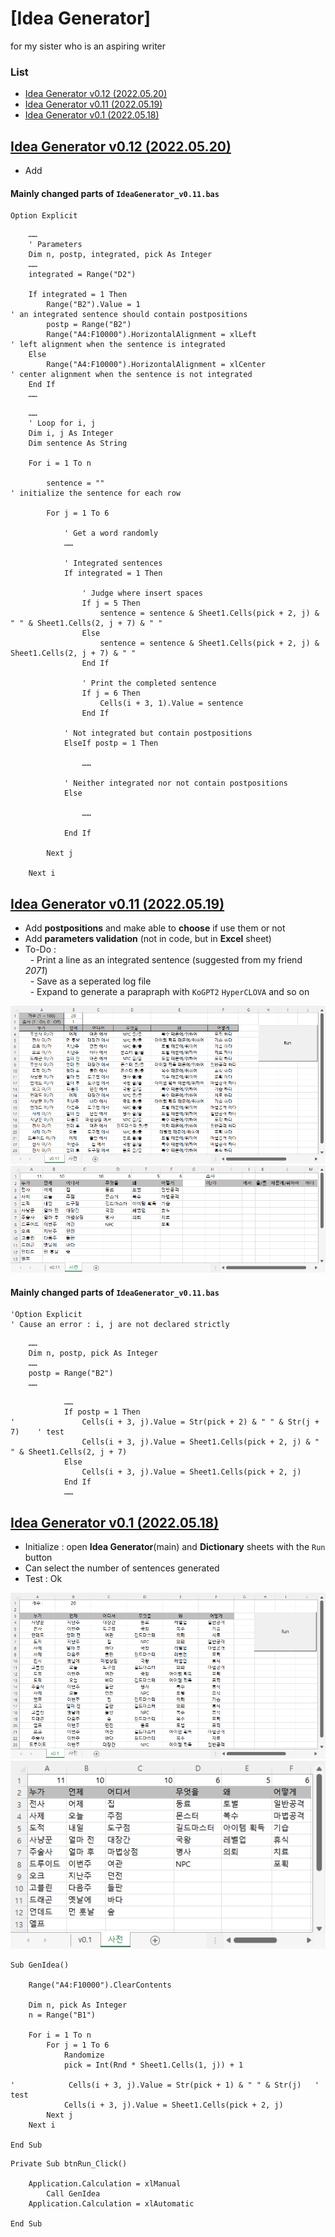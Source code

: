 # [Idea Generator]

for my sister who is an aspiring writer


### List

- [Idea Generator v0.12 (2022.05.20)](#idea-generator-v012-20220520)
- [Idea Generator v0.11 (2022.05.19)](#idea-generator-v011-20220519)
- [Idea Generator v0.1 (2022.05.18)](#idea-generator-v01-20220518)


## [Idea Generator v0.12 (2022.05.20)](#list)

- Add 

#### Mainly changed parts of `IdeaGenerator_v0.11.bas`
```vba
Option Explicit
```
```vba
    ……
    ' Parameters
    Dim n, postp, integrated, pick As Integer
    ……
    integrated = Range("D2")

    If integrated = 1 Then
        Range("B2").Value = 1                                               ' an integrated sentence should contain postpositions
        postp = Range("B2")
        Range("A4:F10000").HorizontalAlignment = xlLeft                     ' left alignment when the sentence is integrated
    Else
        Range("A4:F10000").HorizontalAlignment = xlCenter                   ' center alignment when the sentence is not integrated
    End If
    ……
```
```vba
    ……
    ' Loop for i, j
    Dim i, j As Integer
    Dim sentence As String

    For i = 1 To n

        sentence = ""                                                       ' initialize the sentence for each row

        For j = 1 To 6

            ' Get a word randomly
            ……

            ' Integrated sentences
            If integrated = 1 Then

                ' Judge where insert spaces
                If j = 5 Then
                    sentence = sentence & Sheet1.Cells(pick + 2, j) & " " & Sheet1.Cells(2, j + 7) & " "
                Else
                    sentence = sentence & Sheet1.Cells(pick + 2, j) & Sheet1.Cells(2, j + 7) & " "
                End If

                ' Print the completed sentence
                If j = 6 Then
                    Cells(i + 3, 1).Value = sentence
                End If

            ' Not integrated but contain postpositions
            ElseIf postp = 1 Then

                ……

            ' Neither integrated nor not contain postpositions
            Else

                ……

            End If

        Next j

    Next i
```


## [Idea Generator v0.11 (2022.05.19)](#list)

- Add **postpositions** and make able to **choose** if use them or not
- Add **parameters validation** (not in code, but in **Excel** sheet)
- To-Do :  
&nbsp;&nbsp;- Print a line as an integrated sentence (suggested from my friend *2071*)  
&nbsp;&nbsp;- Save as a seperated log file  
&nbsp;&nbsp;- Expand to generate a parapraph with `KoGPT2` `HyperCLOVA` and so on

![Idea Generator v0.11](Images/GenIdea_v0.11.PNG)  
![Idea Generator v0.11](Images/GenIdea_v0.11_dict.PNG)

#### Mainly changed parts of `IdeaGenerator_v0.11.bas`
```vba
'Option Explicit                                                            ' Cause an error : i, j are not declared strictly
```
```vba
    ……
    Dim n, postp, pick As Integer
    ……
    postp = Range("B2")
    ……
```
```vba
            ……
            If postp = 1 Then
'               Cells(i + 3, j).Value = Str(pick + 2) & " " & Str(j + 7)    ' test
                Cells(i + 3, j).Value = Sheet1.Cells(pick + 2, j) & " " & Sheet1.Cells(2, j + 7)
            Else
                Cells(i + 3, j).Value = Sheet1.Cells(pick + 2, j)
            End If
            ……
```


## [Idea Generator v0.1 (2022.05.18)](#list)

- Initialize : open **Idea Generator**(main) and **Dictionary** sheets with the `Run` button
- Can select the number of sentences generated
- Test : Ok

![Idea Generator v0.1](Images/GenIdea_v0.1.PNG)  
![Idea Generator v0.1](Images/GenIdea_v0.1_dict.PNG)

```vba
Sub GenIdea()

    Range("A4:F10000").ClearContents

    Dim n, pick As Integer
    n = Range("B1")

    For i = 1 To n
        For j = 1 To 6
            Randomize
            pick = Int(Rnd * Sheet1.Cells(1, j)) + 1

'            Cells(i + 3, j).Value = Str(pick + 1) & " " & Str(j)   ' test
            Cells(i + 3, j).Value = Sheet1.Cells(pick + 2, j)
        Next j
    Next i

End Sub
```
```vba
Private Sub btnRun_Click()

    Application.Calculation = xlManual
        Call GenIdea
    Application.Calculation = xlAutomatic

End Sub
```